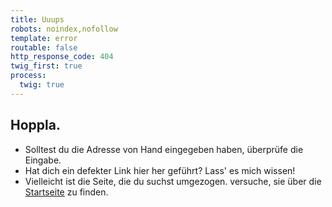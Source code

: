 ```yaml
---
title: Uuups
robots: noindex,nofollow
template: error
routable: false
http_response_code: 404
twig_first: true
process:
  twig: true
---
```


## Hoppla.

* Solltest du die Adresse von Hand eingegeben haben, überprüfe die Eingabe.
* Hat dich ein defekter Link hier her geführt? Lass' es mich wissen!
* Vielleicht ist die Seite, die du suchst umgezogen. versuche, sie über die [Startseite](/) zu finden.